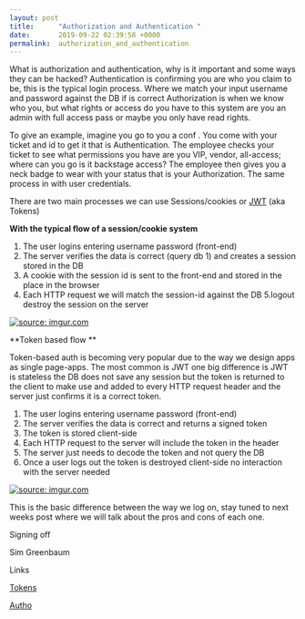 ```yaml
---
layout: post
title:      "Authorization and Authentication "
date:       2019-09-22 02:39:58 +0000
permalink:  authorization_and_authentication
---
```


What is authorization and authentication, why is it important and some ways they can be hacked?
Authentication is confirming you are who you claim to be, this is the typical login process. Where we match your  input username and password against the DB if  is correct
Authorization is when we know who you, but what rights or access do you have to this system are you an admin with full access pass or maybe you only have read rights. 

To give an example, imagine you go to you a conf . You come with your ticket and id to get it that is Authentication. The employee checks your ticket to see what permissions you have are you VIP, vendor, all-access; where can you go is it backstage access?  The employee then gives you a neck badge to wear with your status that is your Authorization. The same process in with user credentials.

 There are two main processes we can use Sessions/cookies or [JWT](https://jwt.io/) (aka Tokens)
 
**With the typical flow of a  session/cookie system**

1. The user logins entering username password (front-end) 
2. The server verifies the data is correct (query db 1) and creates a session stored in the DB
3. A cookie with the session id is sent to the front-end and stored in the  place in the browser
4. Each HTTP request we will match the session-id against the DB
5.logout destroy the session on the server 

<a href="https://imgur.com/YaxweYp"><img src="https://i.imgur.com/YaxweYpl.png" title="source: imgur.com" /></a>


**Token based flow **

Token-based  auth is becoming very popular due to the way we design apps as single page-apps. The most common is JWT one big difference is JWT is stateless the DB does not save any session but the token is returned to the client to make use and added to every HTTP request header and the server just confirms it is a correct token. 



1. The user logins entering username password (front-end)
2. The server verifies the data is correct and returns a signed token 
3. The token is stored client-side 
4. Each HTTP request to the server will include the token in the header
5. The server just needs to decode the token and not query the DB  
5. Once a user logs out the token is destroyed client-side no interaction with the server needed

<a href="https://imgur.com/AM6CQzB"><img src="https://i.imgur.com/AM6CQzBl.png" title="source: imgur.com" /></a>

This is the basic difference between the way we log on, stay tuned to next weeks post where we will talk about the pros and cons of each one. 

Signing off

Sim  Greenbaum 

 
 Links
 
 [Tokens](https://dzone.com/articles/cookies-vs-tokens-the-definitive-guide)
 
 [Autho](https://medium.com/datadriveninvestor/authentication-vs-authorization-716fea914d55)




